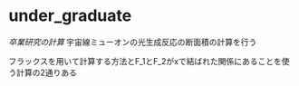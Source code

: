 # under_graduate

*卒業研究の計算*
宇宙線ミューオンの光生成反応の断面積の計算を行う

フラックスを用いて計算する方法とF_1とF_2がxで結ばれた関係にあることを使う計算の2通りある
